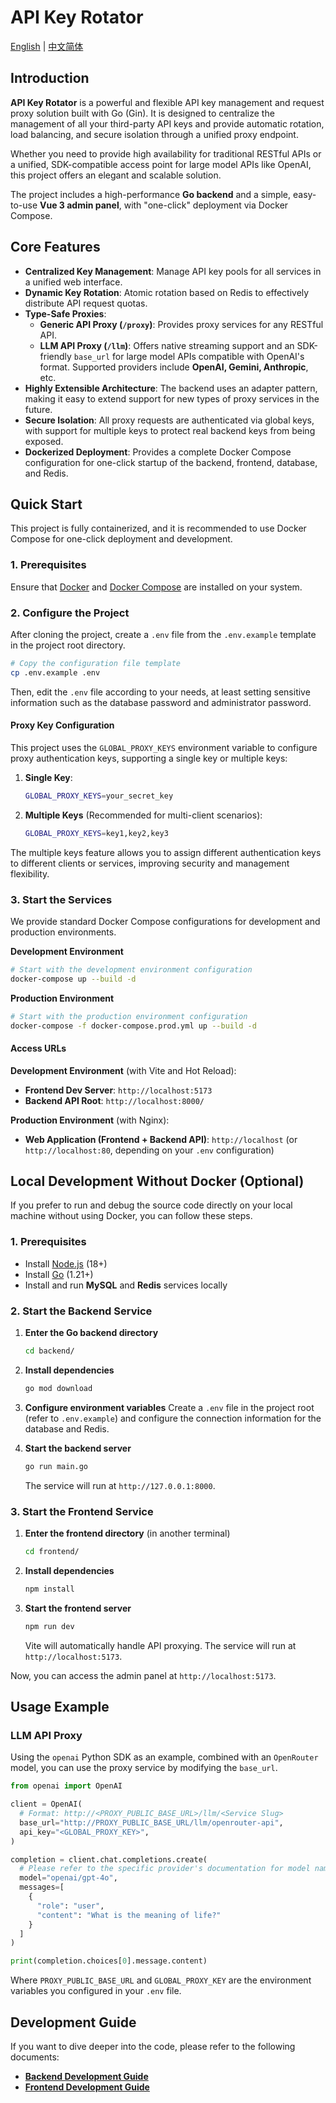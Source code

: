 # API Key Rotator

[English](README.md) | [中文简体](README_CN.md)

## Introduction

**API Key Rotator** is a powerful and flexible API key management and request proxy solution built with Go (Gin). It is designed to centralize the management of all your third-party API keys and provide automatic rotation, load balancing, and secure isolation through a unified proxy endpoint.

Whether you need to provide high availability for traditional RESTful APIs or a unified, SDK-compatible access point for large model APIs like OpenAI, this project offers an elegant and scalable solution.

The project includes a high-performance **Go backend** and a simple, easy-to-use **Vue 3 admin panel**, with "one-click" deployment via Docker Compose.

## Core Features

*   **Centralized Key Management**: Manage API key pools for all services in a unified web interface.
*   **Dynamic Key Rotation**: Atomic rotation based on Redis to effectively distribute API request quotas.
*   **Type-Safe Proxies**:
    *   **Generic API Proxy (`/proxy`)**: Provides proxy services for any RESTful API.
    *   **LLM API Proxy (`/llm`)**: Offers native streaming support and an SDK-friendly `base_url` for large model APIs compatible with OpenAI's format. Supported providers include **OpenAI, Gemini, Anthropic**, etc.
*   **Highly Extensible Architecture**: The backend uses an adapter pattern, making it easy to extend support for new types of proxy services in the future.
*   **Secure Isolation**: All proxy requests are authenticated via global keys, with support for multiple keys to protect real backend keys from being exposed.
*   **Dockerized Deployment**: Provides a complete Docker Compose configuration for one-click startup of the backend, frontend, database, and Redis.

## Quick Start

This project is fully containerized, and it is recommended to use Docker Compose for one-click deployment and development.

### 1. Prerequisites

Ensure that [Docker](https://www.docker.com/) and [Docker Compose](https://docs.docker.com/compose/install/) are installed on your system.

### 2. Configure the Project

After cloning the project, create a `.env` file from the `.env.example` template in the project root directory.

```bash
# Copy the configuration file template
cp .env.example .env
```

Then, edit the `.env` file according to your needs, at least setting sensitive information such as the database password and administrator password.

#### Proxy Key Configuration

This project uses the `GLOBAL_PROXY_KEYS` environment variable to configure proxy authentication keys, supporting a single key or multiple keys:

1.  **Single Key**:
    ```bash
    GLOBAL_PROXY_KEYS=your_secret_key
    ```

2.  **Multiple Keys** (Recommended for multi-client scenarios):
    ```bash
    GLOBAL_PROXY_KEYS=key1,key2,key3
    ```

The multiple keys feature allows you to assign different authentication keys to different clients or services, improving security and management flexibility.

### 3. Start the Services

We provide standard Docker Compose configurations for development and production environments.

**Development Environment**
```bash
# Start with the development environment configuration
docker-compose up --build -d
```

**Production Environment**
```bash
# Start with the production environment configuration
docker-compose -f docker-compose.prod.yml up --build -d
```

#### Access URLs

**Development Environment** (with Vite and Hot Reload):
*   **Frontend Dev Server**: `http://localhost:5173`
*   **Backend API Root**: `http://localhost:8000/`

**Production Environment** (with Nginx):
*   **Web Application (Frontend + Backend API)**: `http://localhost` (or `http://localhost:80`, depending on your `.env` configuration)

## Local Development Without Docker (Optional)

If you prefer to run and debug the source code directly on your local machine without using Docker, you can follow these steps.

### 1. Prerequisites

*   Install [Node.js](https://nodejs.org/) (18+)
*   Install [Go](https://golang.org/) (1.21+)
*   Install and run **MySQL** and **Redis** services locally

### 2. Start the Backend Service

1.  **Enter the Go backend directory**
    ```bash
    cd backend/
    ```

2.  **Install dependencies**
    ```bash
    go mod download
    ```

3.  **Configure environment variables**
    Create a `.env` file in the project root (refer to `.env.example`) and configure the connection information for the database and Redis.

4.  **Start the backend server**
    ```bash
    go run main.go
    ```
    The service will run at `http://127.0.0.1:8000`.

### 3. Start the Frontend Service

1.  **Enter the frontend directory** (in another terminal)
    ```bash
    cd frontend/
    ```

2.  **Install dependencies**
    ```bash
    npm install
    ```

3.  **Start the frontend server**
    ```bash
    npm run dev
    ```
    Vite will automatically handle API proxying. The service will run at `http://localhost:5173`.

Now, you can access the admin panel at `http://localhost:5173`.

## Usage Example

### LLM API Proxy

Using the `openai` Python SDK as an example, combined with an `OpenRouter` model, you can use the proxy service by modifying the `base_url`.

```python
from openai import OpenAI

client = OpenAI(
  # Format: http://<PROXY_PUBLIC_BASE_URL>/llm/<Service Slug>
  base_url="http://PROXY_PUBLIC_BASE_URL/llm/openrouter-api",
  api_key="<GLOBAL_PROXY_KEY>",
)

completion = client.chat.completions.create(
  # Please refer to the specific provider's documentation for model names
  model="openai/gpt-4o",
  messages=[
    {
      "role": "user",
      "content": "What is the meaning of life?"
    }
  ]
)

print(completion.choices[0].message.content)
```

Where `PROXY_PUBLIC_BASE_URL` and `GLOBAL_PROXY_KEY` are the environment variables you configured in your `.env` file.

## Development Guide

If you want to dive deeper into the code, please refer to the following documents:

*   **[Backend Development Guide](./backend/README.md)**
*   **[Frontend Development Guide](./frontend/README.md)**